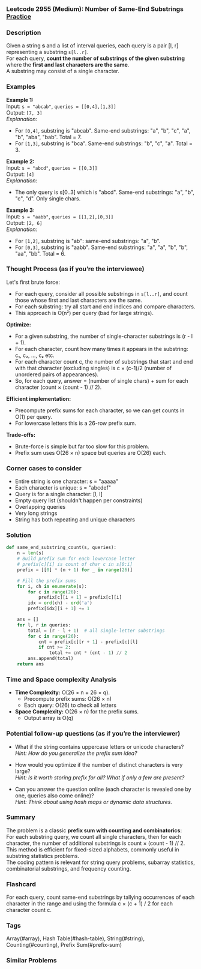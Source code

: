 ### Leetcode 2955 (Medium): Number of Same-End Substrings [Practice](https://leetcode.com/problems/number-of-same-end-substrings)

### Description  
Given a string **s** and a list of interval queries, each query is a pair \[l, r\] representing a substring `s[l..r]`.  
For each query, **count the number of substrings of the given substring** where the **first and last characters are the same**.  
A substring may consist of a single character.

### Examples  

**Example 1:**  
Input: `s = "abcab"`, `queries = [[0,4],[1,3]]`  
Output: `[7, 3]`  
*Explanation:*
- For `[0,4]`, substring is "abcab". Same-end substrings: "a", "b", "c", "a", "b", "aba", "bab". Total = 7.
- For `[1,3]`, substring is "bca". Same-end substrings: "b", "c", "a". Total = 3.

**Example 2:**  
Input: `s = "abcd"`, `queries = [[0,3]]`  
Output: `[4]`  
*Explanation:*  
- The only query is s[0..3] which is "abcd". Same-end substrings: "a", "b", "c", "d". Only single chars.

**Example 3:**  
Input: `s = "aabb"`, `queries = [[1,2],[0,3]]`  
Output: `[2, 6]`  
*Explanation:*  
- For `[1,2]`, substring is "ab": same-end substrings: "a", "b".  
- For `[0,3]`, substring is "aabb". Same-end substrings: "a", "a", "b", "b", "aa", "bb". Total = 6.

### Thought Process (as if you’re the interviewee)  
Let's first brute force:  
- For each query, consider all possible substrings in `s[l..r]`, and count those whose first and last characters are the same.
- For each substring: try all start and end indices and compare characters.
- This approach is O(n²) per query (bad for large strings).

**Optimize:**  
- For a given substring, the number of single-character substrings is (r - l + 1).
- For each character, count how many times it appears in the substring: c₁, c₂, ..., cₖ etc.
- For each character count c, the number of substrings that start and end with that character (excluding singles) is c × (c-1)/2 (number of unordered pairs of appearances).
- So, for each query, answer = (number of single chars) + sum for each character (count × (count - 1) // 2).

**Efficient implementation:**  
- Precompute prefix sums for each character, so we can get counts in O(1) per query.
- For lowercase letters this is a 26-row prefix sum.

**Trade-offs:**  
- Brute-force is simple but far too slow for this problem.
- Prefix sum uses O(26 × n) space but queries are O(26) each.

### Corner cases to consider  
- Entire string is one character: s = "aaaaa"
- Each character is unique: s = "abcdef"
- Query is for a single character: [l, l]
- Empty query list (shouldn't happen per constraints)
- Overlapping queries
- Very long strings
- String has both repeating and unique characters

### Solution

```python
def same_end_substring_count(s, queries):
    n = len(s)
    # Build prefix sum for each lowercase letter
    # prefix[c][i] is count of char c in s[0:i]
    prefix = [[0] * (n + 1) for _ in range(26)]

    # Fill the prefix sums
    for i, ch in enumerate(s):
        for c in range(26):
            prefix[c][i + 1] = prefix[c][i]
        idx = ord(ch) - ord('a')
        prefix[idx][i + 1] += 1

    ans = []
    for l, r in queries:
        total = (r - l + 1)  # all single-letter substrings
        for c in range(26):
            cnt = prefix[c][r + 1] - prefix[c][l]
            if cnt >= 2:
                total += cnt * (cnt - 1) // 2
        ans.append(total)
    return ans
```

### Time and Space complexity Analysis  

- **Time Complexity:** O(26 × n + 26 × q).  
    - Precompute prefix sums: O(26 × n)
    - Each query: O(26) to check all letters
- **Space Complexity:** O(26 × n) for the prefix sums.  
    - Output array is O(q)

### Potential follow-up questions (as if you’re the interviewer)  

- What if the string contains uppercase letters or unicode characters?  
  *Hint: How do you generalize the prefix sum idea?*

- How would you optimize if the number of distinct characters is very large?  
  *Hint: Is it worth storing prefix for all? What if only a few are present?*

- Can you answer the question online (each character is revealed one by one, queries also come online)?  
  *Hint: Think about using hash maps or dynamic data structures.*

### Summary
The problem is a classic **prefix sum with counting and combinatorics**:  
For each substring query, we count all single characters, then for each character, the number of additional substrings is count × (count - 1) // 2.  
This method is efficient for fixed-sized alphabets, commonly useful in substring statistics problems.  
The coding pattern is relevant for string query problems, subarray statistics, combinatorial substrings, and frequency counting.


### Flashcard
For each query, count same-end substrings by tallying occurrences of each character in the range and using the formula c × (c + 1) / 2 for each character count c.

### Tags
Array(#array), Hash Table(#hash-table), String(#string), Counting(#counting), Prefix Sum(#prefix-sum)

### Similar Problems
